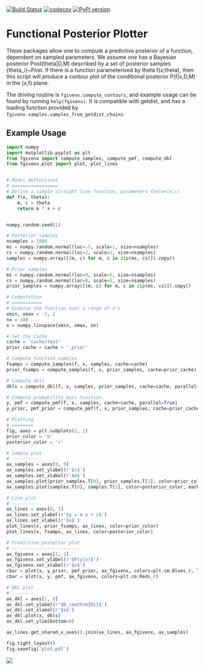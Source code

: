 [![Build Status](https://travis-ci.org/williamjameshandley/fgivenx.svg?branch=testing_setup)](https://travis-ci.org/williamjameshandley/fgivenx)
[![codecov](https://codecov.io/gh/williamjameshandley/fgivenx/branch/testing_setup/graph/badge.svg)](https://codecov.io/gh/williamjameshandley/fgivenx)
[![PyPI version](https://badge.fury.io/py/fgivenx.svg)](https://badge.fury.io/py/fgivenx)

Functional Posterior Plotter
============================

These packages allow one to compute a predictive posterior of a function,
dependent on sampled parameters. We assume one has a Bayesian posterior
Post(theta|D,M) described by a set of posterior samples {theta_i}~Post. If
there is a function parameterised by theta f(x;theta), then this script will
produce a contour plot of the conditional posterior P(f|x,D,M) in the (x,f)
plane.

The driving routine is `fgivenx.compute_contours`, and example usage can be
found by running `help(fgivenx)`. It is compatible with getdist, and has a
loading function provided by `fgivenx.samples.samples_from_getdist_chains`.

Example Usage
-------------

```python
import numpy
import matplotlib.pyplot as plt
from fgivenx import compute_samples, compute_pmf, compute_dkl
from fgivenx.plot import plot, plot_lines


# Model definitions
# =================
# Define a simple straight line function, parameters theta=(m,c)
def f(x, theta):
    m, c = theta
    return m * x + c


numpy.random.seed(1)

# Posterior samples
nsamples = 1000
ms = numpy.random.normal(loc=-5, scale=1, size=nsamples)
cs = numpy.random.normal(loc=2, scale=1, size=nsamples)
samples = numpy.array([(m, c) for m, c in zip(ms, cs)]).copy()

# Prior samples
ms = numpy.random.normal(loc=0, scale=5, size=nsamples)
cs = numpy.random.normal(loc=0, scale=5, size=nsamples)
prior_samples = numpy.array([(m, c) for m, c in zip(ms, cs)]).copy()

# Computation
# ===========
# Examine the function over a range of x's
xmin, xmax = -2, 2
nx = 100
x = numpy.linspace(xmin, xmax, nx)

# Set the cache
cache = 'cache/test'
prior_cache = cache + '_prior'

# Compute function samples
fsamps = compute_samples(f, x, samples, cache=cache)
prior_fsamps = compute_samples(f, x, prior_samples, cache=prior_cache)

# Compute dkls
dkls = compute_dkl(f, x, samples, prior_samples, cache=cache, parallel=True)

# Compute probability mass function.
y, pmf = compute_pmf(f, x, samples, cache=cache, parallel=True)
y_prior, pmf_prior = compute_pmf(f, x, prior_samples, cache=prior_cache, parallel=True)

# Plotting
# ========
fig, axes = plt.subplots(2, 2)
prior_color = 'b'
posterior_color = 'r'

# Sample plot
# -----------
ax_samples = axes[0, 0]
ax_samples.set_ylabel(r'$c$')
ax_samples.set_xlabel(r'$m$')
ax_samples.plot(prior_samples.T[0], prior_samples.T[1], color=prior_color, marker='.', linestyle='')
ax_samples.plot(samples.T[0], samples.T[1], color=posterior_color, marker='.', linestyle='')

# Line plot
# ---------
ax_lines = axes[0, 1]
ax_lines.set_ylabel(r'$y = m x + c$')
ax_lines.set_xlabel(r'$x$')
plot_lines(x, prior_fsamps, ax_lines, color=prior_color)
plot_lines(x, fsamps, ax_lines, color=posterior_color)

# Predictive posterior plot
# -------------------------
ax_fgivenx = axes[1, 1]
ax_fgivenx.set_ylabel(r'$P(y|x)$')
ax_fgivenx.set_xlabel(r'$x$')
cbar = plot(x, y_prior, pmf_prior, ax_fgivenx, colors=plt.cm.Blues_r, lines=False)
cbar = plot(x, y, pmf, ax_fgivenx, colors=plt.cm.Reds_r)

# DKL plot
# --------
ax_dkl = axes[1, 0]
ax_dkl.set_ylabel(r'$D_\mathrm{KL}$')
ax_dkl.set_xlabel(r'$x$')
ax_dkl.plot(x, dkls)
ax_dkl.set_ylim(bottom=0)

ax_lines.get_shared_x_axes().join(ax_lines, ax_fgivenx, ax_samples)

fig.tight_layout()
fig.savefig('plot.pdf')
```
![](https://raw.github.com/williamjameshandley/fgivenx/master/plot.png)




